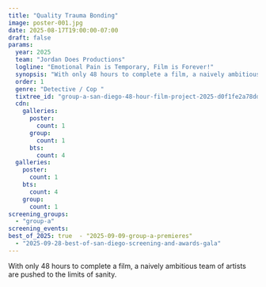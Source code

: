 ```yaml
---
title: "Quality Trauma Bonding"
image: poster-001.jpg
date: 2025-08-17T19:00:00-07:00
draft: false
params:
  year: 2025
  team: "Jordan Does Productions"
  logline: "Emotional Pain is Temporary, Film is Forever!"
  synopsis: "With only 48 hours to complete a film, a naively ambitious team of artists are pushed to the limits of sanity.  "
  order: 1
  genre: "Detective / Cop "
  tixtree_id: "group-a-san-diego-48-hour-film-project-2025-d0f1fe2a78dd"
  cdn:
    galleries:
      poster:
        count: 1
      group:
        count: 1
      bts:
        count: 4
  galleries:
    poster:
      count: 1
    bts:
      count: 4
    group:
      count: 1
screening_groups:
  - "group-a"
screening_events:
best_of_2025: true  - "2025-09-09-group-a-premieres"
  - "2025-09-28-best-of-san-diego-screening-and-awards-gala"
---
```

With only 48 hours to complete a film, a naively ambitious team of artists are pushed to the limits of sanity.
